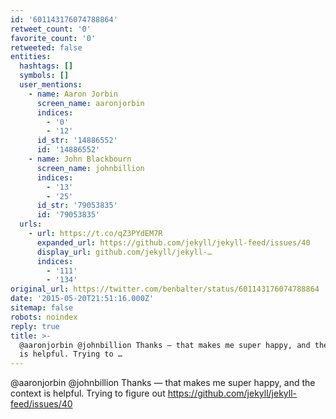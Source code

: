 ```yaml
---
id: '601143176074788864'
retweet_count: '0'
favorite_count: '0'
retweeted: false
entities:
  hashtags: []
  symbols: []
  user_mentions:
    - name: Aaron Jorbin
      screen_name: aaronjorbin
      indices:
        - '0'
        - '12'
      id_str: '14886552'
      id: '14886552'
    - name: John Blackbourn
      screen_name: johnbillion
      indices:
        - '13'
        - '25'
      id_str: '79053835'
      id: '79053835'
  urls:
    - url: https://t.co/qZ3PYdEM7R
      expanded_url: https://github.com/jekyll/jekyll-feed/issues/40
      display_url: github.com/jekyll/jekyll-…
      indices:
        - '111'
        - '134'
original_url: https://twitter.com/benbalter/status/601143176074788864
date: '2015-05-20T21:51:16.000Z'
sitemap: false
robots: noindex
reply: true
title: >-
  @aaronjorbin @johnbillion Thanks — that makes me super happy, and the context
  is helpful. Trying to …
---
```


@aaronjorbin @johnbillion Thanks — that makes me super happy, and the context is helpful. Trying to figure out https://github.com/jekyll/jekyll-feed/issues/40
